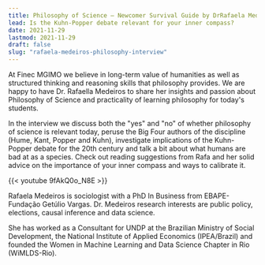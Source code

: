 ```yaml
---
title: Philosophy of Science – Newcomer Survival Guide by DrRafaela Medeiros
lead: Is the Kuhn-Popper debate relevant for your inner compass?
date: 2021-11-29
lastmod: 2021-11-29
draft: false
slug: "rafaela-medeiros-philosophy-interview"
---
```


At Finec MGIMO we believe in long-term value of humanities as well as structured thinking and reasoning skills that philosophy provides. We are happy to have Dr. Rafaella Medeiros to share her insights and passion about Philosophy of Science and practicality of learning philosophy for today's students.

In the interview we discuss both the "yes" and "no" of whether philosophy of science is relevant today, peruse the Big Four authors of the discipline (Hume, Kant, Popper and Kuhn), investigate implications of the Kuhn-Popper debate for the 20th century and talk a bit about what humans are bad at as a species. Check out reading suggestions from Rafa and her solid advice on the importance of your inner compass and ways to calibrate it.

{{< youtube 9fAkQ0o_N8E >}}

<p>

Rafaela Medeiros is sociologist with a PhD In Business from EBAPE-Fundação Getúlio Vargas. Dr. Medeiros research interests are public policy, elections, causal inference and data science.

She has worked as a Consultant for UNDP at the Brazilian Ministry of Social Development, the National Institute of Applied Economics (IPEA/Brazil) and founded the Women in Machine Learning and Data Science Chapter in Rio (WiMLDS-Rio).
